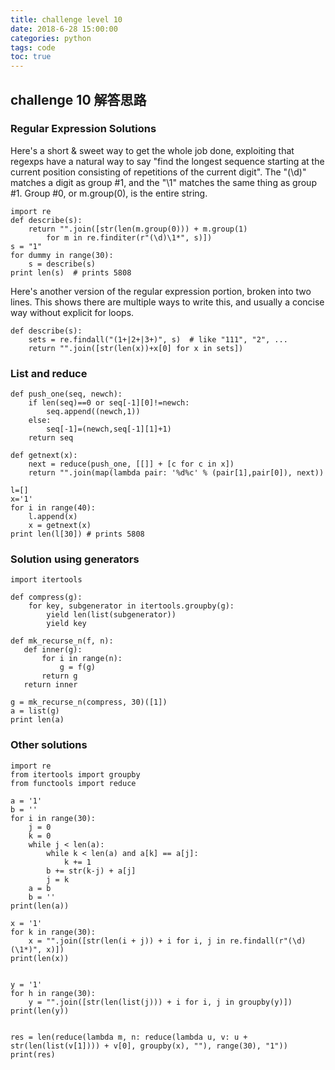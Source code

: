 ```yaml
---
title: challenge level 10
date: 2018-6-28 15:00:00
categories: python
tags: code
toc: true
---
```


## challenge 10 解答思路

### Regular Expression Solutions

Here's a short & sweet way to get the whole job done, exploiting that regexps have a natural way to say "find the longest sequence starting at the current position consisting of repetitions of the current digit". The "(\d)" matches a digit as group #1, and the "\1" matches the same thing as group #1. Group #0, or m.group(0), is the entire string.

```
import re
def describe(s):
    return "".join([str(len(m.group(0))) + m.group(1)
        for m in re.finditer(r"(\d)\1*", s)])
s = "1"
for dummy in range(30):
    s = describe(s)
print len(s)  # prints 5808
```

Here's another version of the regular expression portion, broken into two lines. This shows there are multiple ways to write this, and usually a concise way without explicit for loops.

```
def describe(s):
    sets = re.findall("(1+|2+|3+)", s)  # like "111", "2", ...
    return "".join([str(len(x))+x[0] for x in sets])
```

### List and reduce

```
def push_one(seq, newch):
    if len(seq)==0 or seq[-1][0]!=newch:
        seq.append((newch,1))
    else:
        seq[-1]=(newch,seq[-1][1]+1)
    return seq

def getnext(x):
    next = reduce(push_one, [[]] + [c for c in x])
    return "".join(map(lambda pair: '%d%c' % (pair[1],pair[0]), next))

l=[]
x='1'
for i in range(40):
    l.append(x)
    x = getnext(x)
print len(l[30]) # prints 5808
```

### Solution using generators
```
import itertools

def compress(g):
    for key, subgenerator in itertools.groupby(g):
        yield len(list(subgenerator))
        yield key

def mk_recurse_n(f, n):
   def inner(g):
       for i in range(n):
           g = f(g)
       return g
   return inner

g = mk_recurse_n(compress, 30)([1])
a = list(g)
print len(a)
```

### Other solutions

```
import re
from itertools import groupby
from functools import reduce

a = '1'
b = ''
for i in range(30):
    j = 0
    k = 0
    while j < len(a):
        while k < len(a) and a[k] == a[j]:
            k += 1
        b += str(k-j) + a[j]
        j = k
    a = b
    b = ''
print(len(a))

x = '1'
for k in range(30):
    x = "".join([str(len(i + j)) + i for i, j in re.findall(r"(\d)(\1*)", x)])
print(len(x))


y = '1'
for h in range(30):
    y = "".join([str(len(list(j))) + i for i, j in groupby(y)])
print(len(y))


res = len(reduce(lambda m, n: reduce(lambda u, v: u + str(len(list(v[1]))) + v[0], groupby(x), ""), range(30), "1"))
print(res)
```